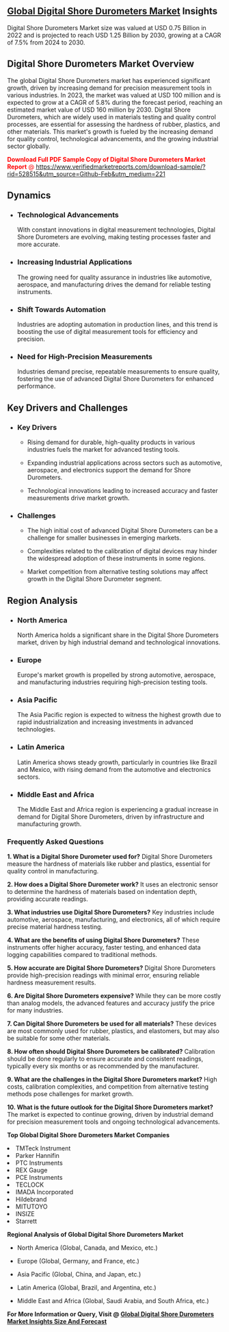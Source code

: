<h2><a href="https://www.verifiedmarketreports.com/download-sample/?rid=528515&amp;utm_source=Github&amp;utm_medium=221" target="_blank">Global Digital Shore Durometers Market</a> Insights</h2><p>Digital Shore Durometers Market size was valued at USD 0.75 Billion in 2022 and is projected to reach USD 1.25 Billion by 2030, growing at a CAGR of 7.5% from 2024 to 2030.</p><p> <h2>Digital Shore Durometers Market Overview</h2> <p>The global Digital Shore Durometers market has experienced significant growth, driven by increasing demand for precision measurement tools in various industries. In 2023, the market was valued at USD 100 million and is expected to grow at a CAGR of 5.8% during the forecast period, reaching an estimated market value of USD 160 million by 2030. Digital Shore Durometers, which are widely used in materials testing and quality control processes, are essential for assessing the hardness of rubber, plastics, and other materials. This market's growth is fueled by the increasing demand for quality control, technological advancements, and the growing industrial sector globally. <p><span class=""><span style="color: #ff0000;"><strong>Download Full PDF Sample Copy of Digital Shore Durometers Market Report</strong> @ </span><a href="https://www.verifiedmarketreports.com/download-sample/?rid=528515&amp;utm_source=Github-Feb&amp;utm_medium=221" target="_blank">https://www.verifiedmarketreports.com/download-sample/?rid=528515&amp;utm_source=Github-Feb&amp;utm_medium=221</a></span></p> <h2>Dynamics</h2> <ul> <li><h3>Technological Advancements</h3> <p>With constant innovations in digital measurement technologies, Digital Shore Durometers are evolving, making testing processes faster and more accurate.</p> </li> <li><h3>Increasing Industrial Applications</h3> <p>The growing need for quality assurance in industries like automotive, aerospace, and manufacturing drives the demand for reliable testing instruments.</p> </li> <li><h3>Shift Towards Automation</h3> <p>Industries are adopting automation in production lines, and this trend is boosting the use of digital measurement tools for efficiency and precision.</p> </li> <li><h3>Need for High-Precision Measurements</h3> <p>Industries demand precise, repeatable measurements to ensure quality, fostering the use of advanced Digital Shore Durometers for enhanced performance.</p> </li> </ul> <h2>Key Drivers and Challenges</h2> <ul> <li><h3>Key Drivers</h3> <ul> <li><p>Rising demand for durable, high-quality products in various industries fuels the market for advanced testing tools.</p></li> <li><p>Expanding industrial applications across sectors such as automotive, aerospace, and electronics support the demand for Shore Durometers.</p></li> <li><p>Technological innovations leading to increased accuracy and faster measurements drive market growth.</p></li> </ul> </li> <li><h3>Challenges</h3> <ul> <li><p>The high initial cost of advanced Digital Shore Durometers can be a challenge for smaller businesses in emerging markets.</p></li> <li><p>Complexities related to the calibration of digital devices may hinder the widespread adoption of these instruments in some regions.</p></li> <li><p>Market competition from alternative testing solutions may affect growth in the Digital Shore Durometer segment.</p></li> </ul> </li> </ul> <h2>Region Analysis</h2> <ul> <li><h3>North America</h3> <p>North America holds a significant share in the Digital Shore Durometers market, driven by high industrial demand and technological innovations.</p> </li> <li><h3>Europe</h3> <p>Europe's market growth is propelled by strong automotive, aerospace, and manufacturing industries requiring high-precision testing tools.</p> </li> <li><h3>Asia Pacific</h3> <p>The Asia Pacific region is expected to witness the highest growth due to rapid industrialization and increasing investments in advanced technologies.</p> </li> <li><h3>Latin America</h3> <p>Latin America shows steady growth, particularly in countries like Brazil and Mexico, with rising demand from the automotive and electronics sectors.</p> </li> <li><h3>Middle East and Africa</h3> <p>The Middle East and Africa region is experiencing a gradual increase in demand for Digital Shore Durometers, driven by infrastructure and manufacturing growth.</p> </li> </ul> <h3>Frequently Asked Questions</h3> <p><strong>1. What is a Digital Shore Durometer used for?</strong> Digital Shore Durometers measure the hardness of materials like rubber and plastics, essential for quality control in manufacturing.</p> <p><strong>2. How does a Digital Shore Durometer work?</strong> It uses an electronic sensor to determine the hardness of materials based on indentation depth, providing accurate readings.</p> <p><strong>3. What industries use Digital Shore Durometers?</strong> Key industries include automotive, aerospace, manufacturing, and electronics, all of which require precise material hardness testing.</p> <p><strong>4. What are the benefits of using Digital Shore Durometers?</strong> These instruments offer higher accuracy, faster testing, and enhanced data logging capabilities compared to traditional methods.</p> <p><strong>5. How accurate are Digital Shore Durometers?</strong> Digital Shore Durometers provide high-precision readings with minimal error, ensuring reliable hardness measurement results.</p> <p><strong>6. Are Digital Shore Durometers expensive?</strong> While they can be more costly than analog models, the advanced features and accuracy justify the price for many industries.</p> <p><strong>7. Can Digital Shore Durometers be used for all materials?</strong> These devices are most commonly used for rubber, plastics, and elastomers, but may also be suitable for some other materials.</p> <p><strong>8. How often should Digital Shore Durometers be calibrated?</strong> Calibration should be done regularly to ensure accurate and consistent readings, typically every six months or as recommended by the manufacturer.</p> <p><strong>9. What are the challenges in the Digital Shore Durometers market?</strong> High costs, calibration complexities, and competition from alternative testing methods pose challenges for market growth.</p> <p><strong>10. What is the future outlook for the Digital Shore Durometers market?</strong> The market is expected to continue growing, driven by industrial demand for precision measurement tools and ongoing technological advancements.</p> </p><p><strong>Top Global Digital Shore Durometers Market Companies</strong></p><div data-test-id=""><p><li>TMTeck Instrument</li><li> Parker Hannifin</li><li> PTC Instruments</li><li> REX Gauge</li><li> PCE Instruments</li><li> TECLOCK</li><li> IMADA Incorporated</li><li> Hildebrand</li><li> MITUTOYO</li><li> INSIZE</li><li> Starrett</li></p><div><strong>Regional Analysis of&nbsp;Global Digital Shore Durometers Market</strong></div><ul><li dir="ltr"><p dir="ltr">North America&nbsp;(Global, Canada, and Mexico, etc.)</p></li><li dir="ltr"><p dir="ltr">Europe (Global, Germany, and France, etc.)</p></li><li dir="ltr"><p dir="ltr">Asia Pacific&nbsp;(Global, China, and Japan, etc.)</p></li><li dir="ltr"><p dir="ltr">Latin America&nbsp;(Global, Brazil, and Argentina, etc.)</p></li><li dir="ltr">Middle East and Africa&nbsp;(Global, Saudi Arabia, and South Africa, etc.)</li></ul><p><strong>For More Information or Query, Visit @&nbsp;</strong><strong><a href="https://www.verifiedmarketreports.com/product/digital-shore-durometers-market-size-and-forecast/?utm_source=Github&amp;utm_medium=221" target="_blank">Global Digital Shore Durometers Market Insights Size And Forecast</a></strong></p></div>
